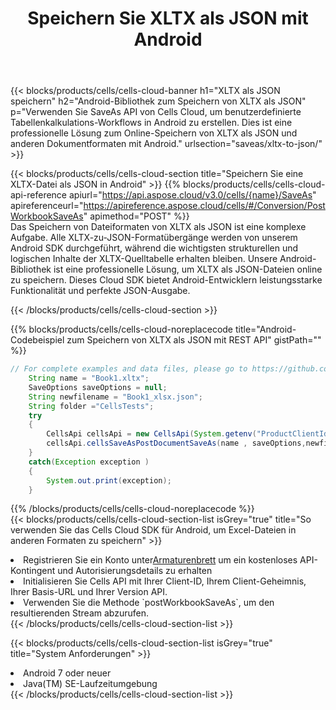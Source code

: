 ﻿---
title:  Speichern Sie XLTX als JSON mit Android
description:  Verwendung des Cloud SDK Aspose.Cells für Android zum Speichern von XLTX-Formatdateien als JSON-Formatdateien.
kwords: Excel, Save XLTX as JSON, REST, Android
howto: How to save XLTX as JSON using Aspose.Cells Cloud Android library.
---
{{< blocks/products/cells/cells-cloud-banner h1="XLTX als JSON speichern" h2="Android-Bibliothek zum Speichern von XLTX als JSON" p="Verwenden Sie SaveAs API von Cells Cloud, um benutzerdefinierte Tabellenkalkulations-Workflows in Android zu erstellen. Dies ist eine professionelle Lösung zum Online-Speichern von XLTX als JSON und anderen Dokumentformaten mit Android." urlsection="saveas/xltx-to-json/" >}}

{{< blocks/products/cells/cells-cloud-section title="Speichern Sie eine XLTX-Datei als JSON in Android" >}}
{{% blocks/products/cells/cells-cloud-api-reference apiurl="https://api.aspose.cloud/v3.0/cells/{name}/SaveAs" apireferenceurl="https://apireference.aspose.cloud/cells/#/Conversion/PostWorkbookSaveAs" apimethod="POST" %}}
<br/>
Das Speichern von Dateiformaten von XLTX als JSON ist eine komplexe Aufgabe. Alle XLTX-zu-JSON-Formatübergänge werden von unserem Android SDK durchgeführt, während die wichtigsten strukturellen und logischen Inhalte der XLTX-Quelltabelle erhalten bleiben. Unsere Android-Bibliothek ist eine professionelle Lösung, um XLTX als JSON-Dateien online zu speichern. Dieses Cloud SDK bietet Android-Entwicklern leistungsstarke Funktionalität und perfekte JSON-Ausgabe.

{{< /blocks/products/cells/cells-cloud-section >}}

{{% blocks/products/cells/cells-cloud-noreplacecode title="Android-Codebeispiel zum Speichern von XLTX als JSON mit REST API" gistPath="" %}}
  
```java
// For complete examples and data files, please go to https://github.com/aspose-cells-cloud/aspose-cells-cloud-android/
    String name = "Book1.xltx";
    SaveOptions saveOptions = null;
    String newfilename = "Book1_xlsx.json";
    String folder ="CellsTests";
    try
    {
        CellsApi cellsApi = new CellsApi(System.getenv("ProductClientId"), System.getenv("ProductClientSecret"));
        cellsApi.cellsSaveAsPostDocumentSaveAs(name , saveOptions,newfilename,false,false,folder,null,null,null,true);                       
    }
    catch(Exception exception )
    {
        System.out.print(exception);
    }
```
  
{{% /blocks/products/cells/cells-cloud-noreplacecode %}}
<br/>
{{< blocks/products/cells/cells-cloud-section-list isGrey="true" title="So verwenden Sie das Cells Cloud SDK für Android, um Excel-Dateien in anderen Formaten zu speichern" >}}
<li> Registrieren Sie ein Konto unter<a href="https://dashboard.aspose.cloud/">Armaturenbrett</a> um ein kostenloses API-Kontingent und Autorisierungsdetails zu erhalten</li>
<li>Initialisieren Sie Cells API mit Ihrer Client-ID, Ihrem Client-Geheimnis, Ihrer Basis-URL und Ihrer Version API.</li>
<li>Verwenden Sie die Methode `postWorkbookSaveAs`, um den resultierenden Stream abzurufen.</li>
{{< /blocks/products/cells/cells-cloud-section-list >}}

{{< blocks/products/cells/cells-cloud-section-list isGrey="true" title="System Anforderungen" >}}
<li>Android 7 oder neuer</li>
<li>Java(TM) SE-Laufzeitumgebung</li>
{{< /blocks/products/cells/cells-cloud-section-list >}}
